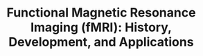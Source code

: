 ---
title: "Functional Magnetic Resonance Imaging (fMRI): History, Development, and Applications"
project_id: 
date: 
conference_id: ""
presenters:
   - peter_bandettini
summary: "<p>Seneca Valley High School, Germantown, MD</p>"
file: /assets/presentations/T169.ppt
filename: T169.ppt
layout: presentation
---